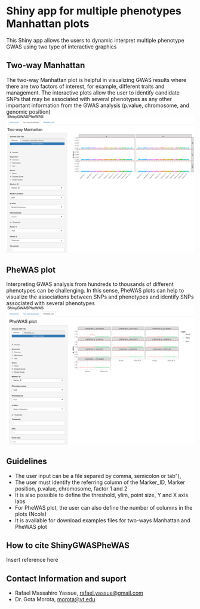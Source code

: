 # Shiny app for multiple phenotypes Manhattan plots
This Shiny app allows the users to dynamic interpret multiple phenotype GWAS using two type of interactive graphics

## Two-way Manhattan
The two-way Manhattan plot is helpful in visualizing GWAS results where there are two factors of interest, for example, different traits and management.
The interactive plots allow the user to identify candidate SNPs that may be associated with several phenotypes as any other important information from the GWAS analysis (p.value, chromosome, and genomic position)
![plot1](fig01.png)

## PheWAS plot
Interpreting GWAS analysis from hundreds to thousands of different phenotypes can be challenging. In this sense, PheWAS plots can help to visualize the associations between SNPs and phenotypes and identify SNPs associated with several phenotypes
![plot2](fig02.png)

## Guidelines
- The user input can be a file separed by comma, semicolon or tab"),
- The user must identify the referring column of the Marker_ID, Marker position, p.value, chromosome, factor 1 and 2
- It is also possible to define the threshold, ylim, point size, Y and X axis labs
- For PheWAS plot, the user can also define the number of columns in the plots (Ncols)
- It is available for download examples files for two-ways Manhattan and PheWAS plot
              
## How to cite ShinyGWASPheWAS
Insert reference here
## Contact Information and suport
- Rafael Massahiro Yassue, <rafael.yassue@gmail.com>
- Dr. Gota Morota, <morota@vt.edu>
              
